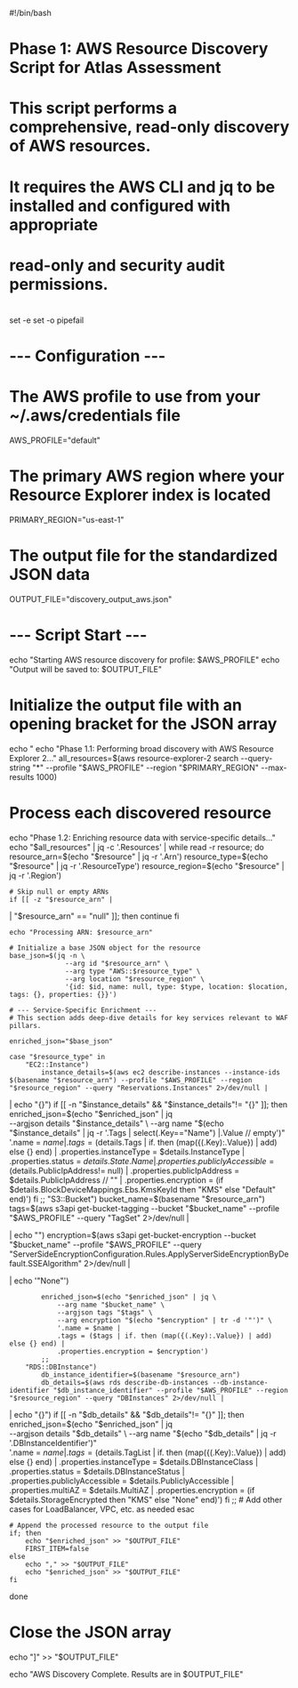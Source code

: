 #!/bin/bash
#
# Phase 1: AWS Resource Discovery Script for Atlas Assessment
#
# This script performs a comprehensive, read-only discovery of AWS resources.
# It requires the AWS CLI and jq to be installed and configured with appropriate
# read-only and security audit permissions.
#

set -e
set -o pipefail

# --- Configuration ---
# The AWS profile to use from your ~/.aws/credentials file
AWS_PROFILE="default"
# The primary AWS region where your Resource Explorer index is located
PRIMARY_REGION="us-east-1"
# The output file for the standardized JSON data
OUTPUT_FILE="discovery_output_aws.json"

# --- Script Start ---
echo "Starting AWS resource discovery for profile: $AWS_PROFILE"
echo "Output will be saved to: $OUTPUT_FILE"

# Initialize the output file with an opening bracket for the JSON array
echo "
echo "Phase 1.1: Performing broad discovery with AWS Resource Explorer 2..."
all_resources=$(aws resource-explorer-2 search --query-string "*" --profile "$AWS_PROFILE" --region "$PRIMARY_REGION" --max-results 1000)

# Process each discovered resource
echo "Phase 1.2: Enriching resource data with service-specific details..."
echo "$all_resources" | jq -c '.Resources' | while read -r resource; do
    resource_arn=$(echo "$resource" | jq -r '.Arn')
    resource_type=$(echo "$resource" | jq -r '.ResourceType')
    resource_region=$(echo "$resource" | jq -r '.Region')
    
    # Skip null or empty ARNs
    if [[ -z "$resource_arn" |

| "$resource_arn" == "null" ]]; then
        continue
    fi

    echo "Processing ARN: $resource_arn"

    # Initialize a base JSON object for the resource
    base_json=$(jq -n \
                  --arg id "$resource_arn" \
                  --arg type "AWS::$resource_type" \
                  --arg location "$resource_region" \
                  '{id: $id, name: null, type: $type, location: $location, tags: {}, properties: {}}')

    # --- Service-Specific Enrichment ---
    # This section adds deep-dive details for key services relevant to WAF pillars.
    
    enriched_json="$base_json"
    
    case "$resource_type" in
        "EC2::Instance")
            instance_details=$(aws ec2 describe-instances --instance-ids $(basename "$resource_arn") --profile "$AWS_PROFILE" --region "$resource_region" --query "Reservations.Instances" 2>/dev/null |

| echo "{}")
            if [[ -n "$instance_details" && "$instance_details"!= "{}" ]]; then
                enriched_json=$(echo "$enriched_json" | jq \
                    --argjson details "$instance_details" \
                    --arg name "$(echo "$instance_details" | jq -r '.Tags | select(.Key=="Name") |.Value // empty')" \
                    '.name = $name | 
                    .tags = ($details.Tags | if. then (map({(.Key):.Value}) | add) else {} end) |
                    .properties.instanceType = $details.InstanceType |
                    .properties.status = $details.State.Name |
                    .properties.publiclyAccessible = ($details.PublicIpAddress!= null) |
                    .properties.publicIpAddress = $details.PublicIpAddress // "" |
                    .properties.encryption = (if $details.BlockDeviceMappings.Ebs.KmsKeyId then "KMS" else "Default" end)')
            fi
            ;;
        "S3::Bucket")
            bucket_name=$(basename "$resource_arn")
            tags=$(aws s3api get-bucket-tagging --bucket "$bucket_name" --profile "$AWS_PROFILE" --query "TagSet" 2>/dev/null |

| echo "")
            encryption=$(aws s3api get-bucket-encryption --bucket "$bucket_name" --profile "$AWS_PROFILE" --query "ServerSideEncryptionConfiguration.Rules.ApplyServerSideEncryptionByDefault.SSEAlgorithm" 2>/dev/null |

| echo '"None"')
            
            enriched_json=$(echo "$enriched_json" | jq \
                --arg name "$bucket_name" \
                --argjson tags "$tags" \
                --arg encryption "$(echo "$encryption" | tr -d '"')" \
                '.name = $name |
                .tags = ($tags | if. then (map({(.Key):.Value}) | add) else {} end) |
                .properties.encryption = $encryption')
            ;;
        "RDS::DBInstance")
            db_instance_identifier=$(basename "$resource_arn")
            db_details=$(aws rds describe-db-instances --db-instance-identifier "$db_instance_identifier" --profile "$AWS_PROFILE" --region "$resource_region" --query "DBInstances" 2>/dev/null |

| echo "{}")
            if [[ -n "$db_details" && "$db_details"!= "{}" ]]; then
                enriched_json=$(echo "$enriched_json" | jq \
                    --argjson details "$db_details" \
                    --arg name "$(echo "$db_details" | jq -r '.DBInstanceIdentifier')" \
                    '.name = $name |
                    .tags = ($details.TagList | if. then (map({(.Key):.Value}) | add) else {} end) |
                    .properties.instanceType = $details.DBInstanceClass |
                    .properties.status = $details.DBInstanceStatus |
                    .properties.publiclyAccessible = $details.PubliclyAccessible |
                    .properties.multiAZ = $details.MultiAZ |
                    .properties.encryption = (if $details.StorageEncrypted then "KMS" else "None" end)')
            fi
            ;;
        # Add other cases for LoadBalancer, VPC, etc. as needed
    esac

    # Append the processed resource to the output file
    if; then
        echo "$enriched_json" >> "$OUTPUT_FILE"
        FIRST_ITEM=false
    else
        echo "," >> "$OUTPUT_FILE"
        echo "$enriched_json" >> "$OUTPUT_FILE"
    fi
done

# Close the JSON array
echo "]" >> "$OUTPUT_FILE"

echo "AWS Discovery Complete. Results are in $OUTPUT_FILE"
